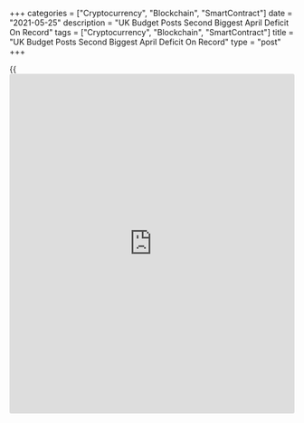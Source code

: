 +++
categories = ["Cryptocurrency", "Blockchain", "SmartContract"]
date = "2021-05-25"
description = "UK Budget Posts Second Biggest April Deficit On Record"
tags = ["Cryptocurrency", "Blockchain", "SmartContract"]
title = "UK Budget Posts Second Biggest April Deficit On Record"
type = "post"
+++

{{<iframe id="large-banner" src="https://www.bounty.group/#slide=8.0" width="100%" height="600" scrolling="no" style="border: 0px solid rgb(216, 221, 230); border-radius: 3px;">}}

The UK budget registered its second biggest shortfall on record for the
month of April, the Office for National Statistics reported Tuesday.

The public sector net borrowing, excluding public sector banks,
increased to GBP 31.7 billion in April. This was the second highest
April borrowing since monthly records began in 1993, and was GBP 15.6
billion less than in April 2020.

In the financial year ending March 2021, public sector net borrowing was
GBP 300.3 billion, revised down by GBP 2.8 billion from last month's
first provisional estimate but remained the highest borrowing since
financial year records began in FYE March 1946.

Public sector net debt totaled GBP 2,171.1 billion at the end of April,
or around 98.5 percent of GDP, the highest ratio since the 99.5 percent
recorded in March 1962.

For comments and feedback [contact](https://www.playgroundfx.com/contact/): editorial@rtt[news](https://www.letsplayfx.com/blog/forex-news-website/).com

[Economic News][1]

 **What parts of the world are seeing the best (and worst) economic
performances lately? Click[here][2] to check out our [Econ Scorecard][2]
and find out! See up-to-the-moment [ranking](https://www.playgroundfx.com/blog/crypto-exchange-ranking/)s for the best and worst
performers in [GDP][2], [unemployment rate][3], [inflation][4] and much
more.**

   1. www.rtt[news](https://www.letsplayfx.com/blog/forex-news-website/).com/Content/EconomicNews.aspx
   2. www.rtt[news](https://www.letsplayfx.com/blog/forex-news-website/).com/economic-scorecard/world-rank/GDP/highest-performance.aspx
   3. www.rtt[news](https://www.letsplayfx.com/blog/forex-news-website/).com/economic-scorecard/world-rank/unemployment-rate/lowest-performance.aspx
   4. www.rtt[news](https://www.letsplayfx.com/blog/forex-news-website/).com/economic-scorecard/world-rank/CPI/highest-performance.aspx